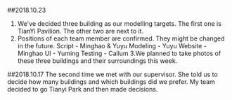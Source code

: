 ---
---

##2018.10.23
  1. We've decided three building as our modelling targets.  The first one is TianYi Pavilion. The other two are next to it. 
  2. Positions of each team member are confirmed. They might be changed in the future.
    Script - Minghao & Yuyu 
    Modeling - Yuyu 
    Website - Minghao
    UI - Yuming
    Testing - Callum
  3.We planned to take photos of these three buildings and their surroundings this week.
    
    
##2018.10.17
  The second time we met with our supervisor. She told us to decide how many buildings and which buildings did we prefer. My team decided
  to go Tianyi Park and then made decisions.
